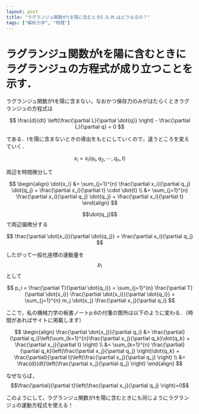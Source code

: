 ```yaml
---
layout: post
title: "ラグランジュ関数がtを陽に含むときE.O.M.はどうなるの？"
tags: ["解析力学", "物理"]
---
```


# ラグランジュ関数がtを陽に含むときにラグランジュの方程式が成り立つことを示す．

ラグランジュ関数がtを陽に含まない，なおかつ保存力のみがはたらくときラグランジュの方程式は

$$
\frac{d}{dt} \left(\frac{\partial L}{\partial \dot{q}} \right) - \frac{\partial L}{\partial q} = 0
$$

である．tを陽に含まないときの導出をもとにしていくので，違うところを変えていく．

$$
x_i = x_i(q_1, q_2, \cdots, q_n, t)
$$

両辺を時間微分して

$$
\begin{align}
    \dot{x_i} &= \sum_{j=1}^{n} \frac{\partial x_i}{\partial q_j} \dot{q_j} + \frac{\partial x_i}{\partial t} \cdot \dot{t} \\
    &= \sum_{j=1}^{n} \frac{\partial x_i}{\partial q_j} \dot{q_j} + \frac{\partial x_i}{\partial t}
\end{align}
$$

$$\dot{q_j}$$で両辺偏微分する

$$
\frac{\partial \dot{x_i}}{\partial \dot{q_j}} = \frac{\partial x_i}{\partial q_j} 
$$

したがって一般化座標の運動量を$$p_i$$として

$$
p_i = \frac{\partial T}{\partial \dot{q_i}} = \sum_{j=1}^{n} \frac{\partial T}{\partial \dot{x_i}} \frac{\partial \dot{x_i}}{\partial \dot{q_i}} = \sum_{j=1}^{n} m_j \dot{x_j} \frac{\partial x_j}{\partial q_i}
$$

ここで，私の機械力学の板書ノートp.6の付箋の箇所は以下のように変わる．（時間があればサイトに掲載します）

$$
\begin{align}
    \frac{\partial \dot{x_j}}{\partial q_i} &= \frac{\partial}{\partial q_i}\left(\sum_{k=1}^{n}\frac{\partial x_j}{\partial q_k}\dot{q_k} + \frac{\partial x_j}{\partial t} \right) \\
    &= \sum_{k=1}^{n} \frac{\partial}{\partial q_k}\left(\frac{\partial x_j}{\partial q_j} \right)\dot{q_k} + \frac{\partial}{\partial t}\left(\frac{\partial x_j}{\partial q_j} \right) \\
    &= \frac{d}{dt}\left(\frac{\partial x_j}{\partial q_j} \right)
\end{align}
$$

なぜならば，$$\frac{\partial}{\partial t}\left(\frac{\partial x_j}{\partial q_j} \right)=0$$

このようにして，ラグランジュ関数がtを陽に含むときにも同じようにラグランジュの運動方程式を使える！